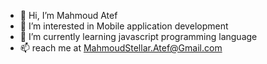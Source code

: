 - 👋 Hi, I’m Mahmoud Atef
- 👀 I’m interested in Mobile application development 
- 🌱 I’m currently learning javascript programming language
- 📫 reach me at MahmoudStellar.Atef@Gmail.com

<!---
MahmoudStellar/MahmoudStellar is a ✨ special ✨ repository because its `README.md` (this file) appears on your GitHub profile.
You can click the Preview link to take a look at your changes.
--->

